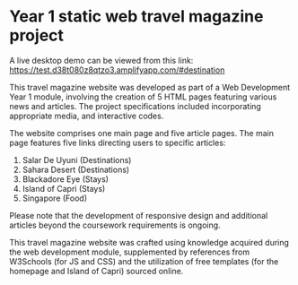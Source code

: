 # Year 1 static web travel magazine project

A live desktop demo can be viewed from this link:
https://test.d38t080z8qtzo3.amplifyapp.com/#destination

This travel magazine website was developed as part of a Web Development Year 1 module, involving the creation of 5 HTML pages featuring various news and articles. The project specifications included incorporating appropriate media, and interactive codes.

The website comprises one main page and five article pages. The main page features five links directing users to specific articles:

1. Salar De Uyuni (Destinations)
2. Sahara Desert (Destinations)
3. Blackadore Eye (Stays)
4. Island of Capri (Stays)
5. Singapore (Food)

Please note that the development of responsive design and additional articles beyond the coursework requirements is ongoing. 

This travel magazine website was crafted using knowledge acquired during the web development module, supplemented by references from W3Schools (for JS and CSS) and the utilization of free templates (for the homepage and Island of Capri) sourced online.
